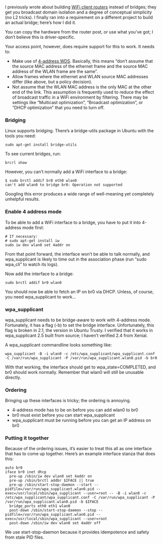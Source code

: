 <!--# set var="title" value="WiFi bridging redux" -->
<!--# set var="date" value="May 17, 2016" -->

<!--# include file="include/top.html" -->

I previously wrote about building [WiFi client routers](https://medium.com/where-the-flamingcow-roams/wifi-client-router-setup-9712a5f943e4#.z3wzhlub9) instead of bridges; they get you broadcast domain isolation and a degree of conceptual simplicity (no L2 tricks). I finally ran into a requirement on a different project to build an actual bridge; here’s how I did it.

You can copy the hardware from the router post, or use what you’ve got; I don’t believe this is driver-specific.

Your access point, however, does require support for this to work. It needs to:

* Make use of [4-address WDS](http://madwifi-project.org/wiki/AboutWDS). Basically, this means “don’t assume that the source MAC address of the ethernet frame and the source MAC address of the WLAN frame are the same”.
* Allow frames where the ethernet and WLAN source MAC addresses differ (like above, but a policy decision).
* Not assume that the WLAN MAC address is the only MAC at the other end of the link. This assumption is frequently used to reduce the effect of broadcast traffic in a WiFi environment by filtering. There may be settings like “Multicast optimization”, “Broadcast optimization”, or “DHCP optimization” that you need to turn off.

### Bridging

Linux supports bridging. There’s a bridge-utils package in Ubuntu with the tools you need:

    sudo apt-get install bridge-utils

To see current bridges, run:

    brcrl show

However, you can’t normally add a WiFi interface to a bridge:

    $ sudo brctl addif br0 eth0 wlan0
    can't add wlan0 to bridge br0: Operation not supported

Googling this error produces a wide range of well-meaning yet completely unhelpful results.

### Enable 4 address mode

To be able to add a WiFi interface to a bridge, you have to put it into 4-address mode first:

    # If necessary:
    # sudo apt-get install iw
    sudo iw dev wlan0 set 4addr on

From that point forward, the interface won’t be able to talk normally, and wpa\_supplicant is likely to time out in the association phase (run “sudo wpa\_cli” to watch its logs).

Now add the interface to a bridge:

    sudo brctl addif br0 wlan0

You should now be able to fetch an IP on br0 via DHCP. Unless, of course, you need wpa\_supplicant to work…

### wpa\_supplicant

wpa\_supplicant needs to be bridge-aware to work with 4-address mode. Fortunately, it has a flag (-b) to set the bridge interface. Unfortunately, this flag is broken in 2.1, the version in Ubuntu Trusty. I verified that it works in wpa\_supplicant 2.5 built from source; I haven’t verified 2.4 from Xenial.

A wpa\_supplicant commandline looks something like:

    wpa_supplicant -B -i wlan0 -c /etc/wpa_supplicant/wpa_supplicant.conf -C /var/run/wpa_supplicant -P /var/run/wpa_supplicant.wlan0.pid -b br0

With that working, the interface should get to wpa\_state=COMPLETED, and br0 should work normally. Remember that wlan0 will still be unusable directly.

### Ordering

Bringing up these interfaces is tricky; the ordering is annoying.

* 4-address mode has to be on before you can add wlan0 to br0
* br0 must exist before you can start wpa\_supplicant
* wpa\_supplicant must be running before you can get an IP address on br0

### Putting it together

Because of the ordering issues, it’s easier to treat this all as one interface that has to come up together. Here’s an example interface stanza that does this:

    auto br0
    iface br0 inet dhcp
      pre-up /sbin/iw dev wlan0 set 4addr on
      pre-up /sbin/brctl addbr $IFACE || true
      pre-up /sbin/start-stop-daemon --start --pidfile=/var/run/wpa_supplicant.wlan0.pid --exec=/usr/local/sbin/wpa_supplicant --user=root -- -B -i wlan0 -c /etc/wpa_supplicant/wpa_supplicant.conf -C /var/run/wpa_supplicant -P /var/run/wpa_supplicant.wlan0.pid -b $IFACE
      bridge_ports eth0 eth1 wlan0
      post-down /sbin/start-stop-daemon --stop --pidfile=/var/run/wpa_supplicant.wlan0.pid --exec=/usr/local/sbin/wpa_supplicant --user=root
      post-down /sbin/iw dev wlan0 set 4addr off

We use start-stop-daemon because it provides idempotence and safety from stale PID files.

<!--# include file="include/bottom.html" -->
